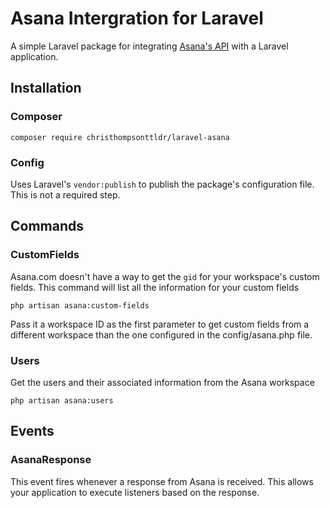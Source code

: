 # Asana Intergration for Laravel
A simple Laravel package for integrating [Asana's API](https://developers.asana.com/docs/) with a Laravel application.

## Installation

### Composer
`composer require christhompsonttldr/laravel-asana`

### Config

Uses Laravel's `vendor:publish` to publish the package's configuration file.  This is not a required step.

## Commands

### CustomFields

Asana.com doesn't have a way to get the `gid` for your workspace's custom fields.  This command will list all the information for your custom fields

`php artisan asana:custom-fields`

Pass it a workspace ID as the first parameter to get custom fields from a different workspace than the one configured in the config/asana.php file.

### Users

Get the users and their associated information from the Asana workspace

`php artisan asana:users`

## Events

### AsanaResponse

This event fires whenever a response from Asana is received.  This allows your application to execute listeners based on the response.
